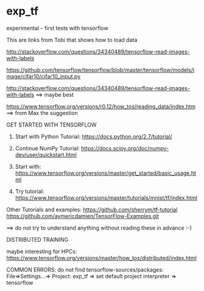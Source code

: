 # exp_tf
experimental - first tests with tensorflow

This are links from Tobi that shows how to load data

 http://stackoverflow.com/questions/34340489/tensorflow-read-images-with-labels

https://github.com/tensorflow/tensorflow/blob/master/tensorflow/models/image/cifar10/cifar10_input.py

http://stackoverflow.com/questions/34340489/tensorflow-read-images-with-labels ==> maybe best

https://www.tensorflow.org/versions/r0.12/how_tos/reading_data/index.htm ==> from Max the suggestion

GET STARTED WITH TENSORFLOW

1. Start with Python Tutorial: https://docs.python.org/2.7/tutorial/

2. Continue NumPy Tutorial: https://docs.scipy.org/doc/numpy-dev/user/quickstart.html

3. Start with: https://www.tensorflow.org/versions/master/get_started/basic_usage.html

4. Try tutorial: https://www.tensorflow.org/versions/master/tutorials/mnist/tf/index.html

Other Tutorials and examples:
https://github.com/sherrym/tf-tutorial
https://github.com/aymericdamien/TensorFlow-Examples.git

==> do not try to understand anything without reading these in advance :-)



DISTRIBUTED TRAINING

maybe interesting for HPCs: https://www.tensorflow.org/versions/master/how_tos/distributed/index.html


COMMON ERRORS:
do not find tensorflow-sources/packages:
File=>Settings...=> Project: exp_tf => set default project interpreter => tensorflow